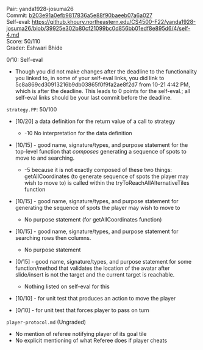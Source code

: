 Pair: yanda1928-josuma26 \
Commit: [b203e91a0efb9817836a5e88f90baeeb07a6a027](https://github.khoury.northeastern.edu/CS4500-F22/yanda1928-josuma26/tree/b203e91a0efb9817836a5e88f90baeeb07a6a027) \
Self-eval: https://github.khoury.northeastern.edu/CS4500-F22/yanda1928-josuma26/blob/39925e302b80cf21099bc0d856bb01edf8e895d6/4/self-4.md \
Score: 50/110 \
Grader: Eshwari Bhide

0/10: Self-eval

- Though you did not make changes after the deadline to the functionality you linked to, in some of your self-eval links, you did link to 5c8a869cd30913216b9db03865f0f9fa2ae8f2d7 from 10-21 4:42 PM, which is after the deadline. This leads to 0 points for the self-eval.; all self-eval links should be your last commit before the deadline.


`strategy.PP`: 50/100
- [10/20] a data definition for the return value of a call to strategy
  - -10 No interpretation for the data definition
- [10/15] - good name, signature/types, and purpose statement for the top-level function that *composes* generating a sequence of spots to move to and searching.
  - -5 because it is not exactly composed of these two things: getAllCoordinates (to generate sequence of spots the player may wish to move to) is called within the tryToReachAllAlternativeTiles function
- [10/15] - good name, signature/types, and purpose statement for generating the sequence of spots the player may wish to move to
  - No purpose statement (for getAllCoordinates function) 
- [10/15] - good name, signature/types, and purpose statement for searching rows then columns.
  - No purpose statement
- [0/15] - good name, signature/types, and purpose statement for some function/method that validates the location of the avatar after slide/insert is not the target and the current target is reachable.
  - Nothing listed on self-eval for this
 
- [10/10] - for unit test that produces an action to move the player
- [0/10] - for unit test that forces player to pass on turn

`player-protocol.md` (Ungraded)
- No mention of referee notifying player of its goal tile 
- No explicit mentioning of what Referee does if player cheats 

